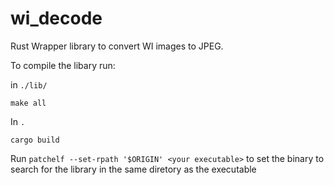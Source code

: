 # wi_decode

Rust Wrapper library to convert WI images to JPEG.

To compile the libary run:

in `./lib/`

`make all`

In `.` 

`cargo build`



Run `patchelf --set-rpath '$ORIGIN' <your executable>` to set the binary to search for the library in the same diretory as the executable
